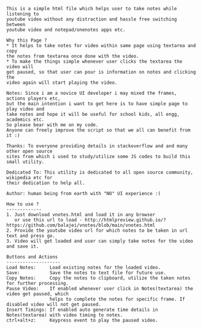     This is a simple html file which helps user to take notes while listening to 
    youtube video without any distraction and hassle free switching between 
    youtube video and notepad/onenotes apps etc.

    Why this Page ?
    * It helps to take notes for video within same page using textarea and copy 
    the notes from textarea once done with the video.
    * To make the things simple whenever user clicks the textarea the video will 
    get paused, so that user can pour is information on notes and clicking the 
    video again will start playing the video. 

    Notes: Since i am a novice UI developer i may mixed the frames, actions players etc, 
    but the main intention i want to get here is to have simple page to play video and 
    take notes and hope it will be useful for school kids, all engg, academics etc. 
    So please bear with me on my code.
    Anyone can freely improve the script so that we all can benefit from it :)

    Thanks: To everyone providing details in stackoverflow and and many other open source 
    sites from which i used to study/utilize some JS codes to build this small utility.

    Dedicated To: This utility is dedicated to all open source community, wikipedia etc for
    their dedication to help all.

    Author: human being from earth with "NO" UI experience :(
    
    How to use ?
    -------------
    1. Just download vnotes.html and load it in any browser 
       or use this url to load - http://htmlpreview.github.io/?https://github.com/balajei/vnotes/blob/main/vnotes.html
    2. Provide the youtube video url for which notes to be taken in url text and press go.
    3. Video will get loaded and user can simply take notes for the video and save it.
    
    Buttons and Actions
    --------------------
    Load Notes:     Load existing notes for the loaded video.
    Save:           Save the notes to text file for future use.
    Copy Notes:     Copy the notes to clipboard, utilize the taken notes for further processing.
    Pause Video:    If enabled whenever user click in Notes(textarea) the video get paused, which 
                    helps to complete the notes for specific frame. If disabled video will not get paused.
    Insert Timings: If enabled auto generate time details in Notes(textarea) with video timing to notes.
    ctrl+alt+z:     Keypress event to play the paused video.
                 
    
    
